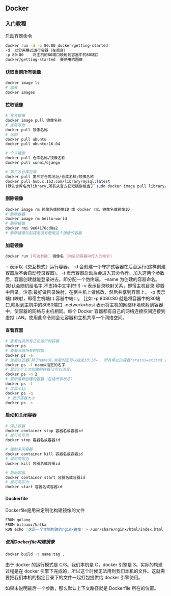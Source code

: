 ## Docker

### 入门教程

启动容器命令

```bash
docker run -d -p 80:80 docker/getting-started
-d	以分离模式运行容器（在后台）
-p 80:80	将主机的80端口映射到容器中的80端口
docker/getting-started	要使用的图像
```



#### 获取当前所有镜像

```bash
docker image ls
# 或者
docker images
```

#### 拉取镜像

```bash
# 官方镜像
docker image pull 镜像名称 
# 或简写为 
docker pull 镜像名称
# 比如
docker pull ubuntu
docker pull ubuntu:16.04

# 个人镜像
docker pull 仓库名称/镜像名称
docker pull xunmi/django

# 第三方仓库拉取
docker pull 第三方仓库地址/仓库名称/镜像名称
docker pull hub.c.163.com/library/mysql:latest
(默认仓库名为library,所有从官方获取镜像相当于`sudo docker image pull library/镜像名称`)

```

#### 删除镜像

```bash
docker image rm 镜像名或镜像ID 或 docker rmi 镜像名或镜像ID
# 删除容器
docker image rm hello-world
# 删除镜像
docker rmi 9e64176cd8a2
# 删除镜像的前提是没有使用这个镜像的容器
```

#### 加载镜像

```bash
docker run [可选参数] 镜像名 [向启动容器中传入的命令]
```

-i	表示以《交互模式》运行容器。
-d	会创建一个守护式容器在后台运行(这样创建容器后不会自动登录容器)。
-t	表示容器启动后会进入其命令行。加入这两个参数后，容器创建就能登录进去。即分配一个伪终端。
–name	为创建的容器命名。(默认会随机给名字,不支持中文字符!!!)
-v	表示目录映射关系，即宿主机目录:容器中目录。注意:最好做目录映射，在宿主机上做修改，然后共享到容器上。
-p	表示端口映射，即宿主机端口:容器中端口。 比如 -p 8080:80 就是将容器中的80端口,映射到主机中的8080端口
–network=host	表示将主机的网络环境映射到容器中，使容器的网络与主机相同。每个 Docker 容器都有自己的网络连接空间连接到虚拟 LAN。使用此命令则会让容器和主机共享一个网络空间。

#### 查看容器

```bash
# 查看当前所有正在运行的容器
docker ps
# 查看当前所有的容器
docker ps -a
# 使用过滤器(除了name外,常用的还可以指定id:id= 、所有停止的容器:status=exited,正在运行的容器:status=running 等)
docker ps -f name=指定的名字
# 显示2个上次创建的容器(2可以改变)
docker ps -n 2
# 显示最新创建的容器（包括所有状态）
docker ps -l
# 仅显示ip
docker ps -q
 # 显示容器大小
docker ps -s
```

#### 启动和关闭容器

```bash
# 停止容器
docker container stop 容器名或容器id
# 或可简写为
docker stop 容器名或容器id

# 强制关闭容器
docker container kill 容器名或容器id
# 或可简写为
docker kill 容器名或容器id

# 启动容器
docker container start 容器名或容器id
# 或可简写为
docker start 容器名或容器id
```

#### Dockerfile

Dockerfile是用来定制化构建镜像的文件

```bash
FROM golang
FROM bitnami/kafka
RUN echo '这是一个本地构建的nginx镜像' > /usr/share/nginx/html/index.html
```

##### 使用Dockerfile构建镜像

```bash
docker build -t name:tag .
```

由于 docker 的运行模式是 C/S。我们本机是 C，docker 引擎是 S。实际的构建过程是在 docker 引擎下完成的，所以这个时候无法用到我们本机的文件。这就需要把我们本机的指定目录下的文件一起打包提供给 docker 引擎使用。

如果未说明最后一个参数，那么默认上下文路径就是 Dockerfile 所在的位置。
